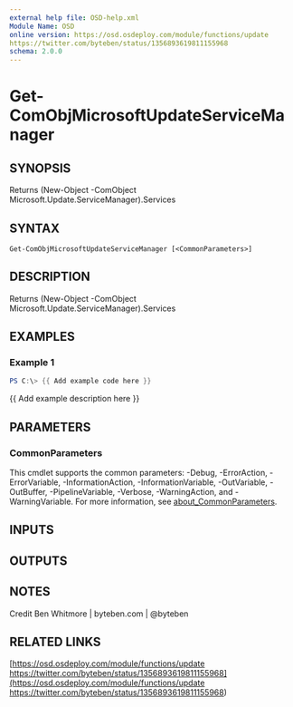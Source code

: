 ```yaml
---
external help file: OSD-help.xml
Module Name: OSD
online version: https://osd.osdeploy.com/module/functions/update
https://twitter.com/byteben/status/1356893619811155968
schema: 2.0.0
---
```


# Get-ComObjMicrosoftUpdateServiceManager

## SYNOPSIS
Returns (New-Object -ComObject Microsoft.Update.ServiceManager).Services

## SYNTAX

```
Get-ComObjMicrosoftUpdateServiceManager [<CommonParameters>]
```

## DESCRIPTION
Returns (New-Object -ComObject Microsoft.Update.ServiceManager).Services

## EXAMPLES

### Example 1
```powershell
PS C:\> {{ Add example code here }}
```

{{ Add example description here }}

## PARAMETERS

### CommonParameters
This cmdlet supports the common parameters: -Debug, -ErrorAction, -ErrorVariable, -InformationAction, -InformationVariable, -OutVariable, -OutBuffer, -PipelineVariable, -Verbose, -WarningAction, and -WarningVariable. For more information, see [about_CommonParameters](http://go.microsoft.com/fwlink/?LinkID=113216).

## INPUTS

## OUTPUTS

## NOTES
Credit Ben Whitmore | byteben.com | @byteben

## RELATED LINKS

[https://osd.osdeploy.com/module/functions/update
https://twitter.com/byteben/status/1356893619811155968](https://osd.osdeploy.com/module/functions/update
https://twitter.com/byteben/status/1356893619811155968)

